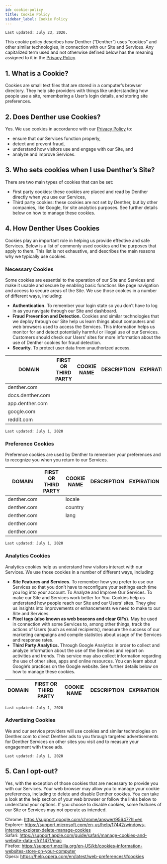 ```yaml
---
id: cookie-policy
title: Cookie Policy
sidebar_label: Cookie Policy
---
```

`Last updated: July 23, 2020.`  

This cookie policy describes how Denther (“Denther”) uses “cookies” and other similar technologies, in connection with our Site and Services. Any capitalized term used and not otherwise defined below has the meaning assigned to it in the [Privacy Policy](https://documentation.denther.com/docs/legal/privacy/privacy-policy).

## 1. What is a Cookie?

Cookies are small text files that are stored in a computer’s browser directory. They help site providers with things like understanding how people use a site, remembering a User’s login details, and storing site preferences.

## 2. Does Denther use Cookies?

Yes. We use cookies in accordance with our [Privacy Policy](https://documentation.denther.com/docs/legal/privacy/privacy-policy) to:

- ensure that our Services function properly,
- detect and prevent fraud,
- understand how visitors use and engage with our Site, and
- analyze and improve Services.
  
## 3. Who sets cookies when I use Denther’s Site?

There are two main types of cookies that can be set:

- First party cookies: these cookies are placed and read by Denther directly when you use our Services,
- Third party cookies: these cookies are not set by Denther, but by other companies, like Google, for site analytics purposes. See further details below on how to manage these cookies.

## 4. How Denther Uses Cookies

Cookies play an important role in helping us provide effective and safe Services. Below is a list of commonly used cookies and the purposes that apply to them. This list is not exhaustive, and describes the main reasons why we typically use cookies.

### Necessary Cookies

Some cookies are essential to the operation of our Site and Services and make it usable and secure by enabling basic functions like page navigation and access to secure areas of the Site. We use those cookies in a number of different ways, including:

- **Authentication.** To remember your login state so you don’t have to log in as you navigate through our Site and dashboard.
- **Fraud Prevention and Detection.** Cookies and similar technologies that we deploy through our Site help us learn things about computers and web browsers used to access the Services. This information helps us monitor for and detect potentially harmful or illegal use of our Services. Customers should check our Users’ sites for more information about the use of Denther cookies for fraud detection.
- **Security.** To protect user data from unauthorized access.

| DOMAIN           | FIRST OR THIRD PARTY | COOKIE NAME | DESCRIPTION | EXPIRATION |
|------------------|----------------------|-------------|-------------|------------|
| denther.com      |                      |             |             |            |
| docs.denther.com |                      |             |             |            |
| app.denther.com  |                      |             |             |            |
| google.com       |                      |             |             |            |
| reddit.com       |                      |             |             |            |

`Last updated: July 1, 2020`

### Preference Cookies

Preference cookies are used by Denther to remember your preferences and to recognize you when you return to our Services.

| DOMAIN      | FIRST OR THIRD PARTY | COOKIE NAME | DESCRIPTION | EXPIRATION |
|-------------|----------------------|-------------|-------------|------------|
| denther.com |                      | locale      |             |            |
| denther.com |                      | country     |             |            |
| denther.com |                      | lang        |             |            |
| denther.com |                      |             |             |            |
| denther.com |                      |             |             |            |

`Last updated: July 1, 2020`

### Analytics Cookies

Analytics cookies help us understand how visitors interact with our Services. We use those cookies in a number of different ways, including:

- **Site Features and Services.** To remember how you prefer to use our Services so that you don’t have to reconfigure your settings each time you log into your account.
To Analyze and Improve Our Services. To make our Site and Services work better for You. Cookies help us understand how people reach our Site and our Users’ sites. They give us insights into improvements or enhancements we need to make to our Site and Services.
- **Pixel tags (also known as web beacons and clear GIFs).** May be used in connection with some Services to, among other things, track the actions of Users (such as email recipients), measure the success of our marketing campaigns and compile statistics about usage of the Services and response rates.
- **Third Party Analytics.** Through Google Analytics in order to collect and analyze information about the use of the Services and report on activities and trends. This service may also collect information regarding the use of other sites, apps and online resources. You can learn about Google’s practices on the Google website. See further details below on how to manage these cookies.

| DOMAIN      | FIRST OR THIRD PARTY | COOKIE NAME | DESCRIPTION | EXPIRATION |
|-------------|----------------------|-------------|-------------|------------|

`Last updated: July 1, 2020`

### Advertising Cookies

We and our service providers will use cookies and similar technologies on Denther.com to direct Denther ads to you through targeted advertisements for Denther Services on other sites you visit and to measure your engagement with those ads.

`Last updated: July 1, 2020`

## 5. Can I opt-out?

Yes, with the exception of those cookies that are necessary to provide you with our Services. Your web browser may allow you to manage your cookie preferences, including to delete and disable Denther cookies. You can take a look at the help section of your web browser or follow the links below to understand your options. If you choose to disable cookies, some features of our Site or Services may not operate as intended.

Chrome: https://support.google.com/chrome/answer/95647?hl=en  
Explorer: https://support.microsoft.com/en-us/help/17442/windows-internet-explorer-delete-manage-cookies  
Safari: https://support.apple.com/guide/safari/manage-cookies-and-website-data-sfri11471/mac  
Firefox: https://support.mozilla.org/en-US/kb/cookies-information-websites-store-on-your-computer  
Opera: https://help.opera.com/en/latest/web-preferences/#cookies  
